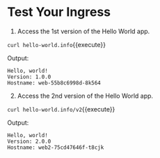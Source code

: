 # Test Your Ingress

1. Access the 1st version of the Hello World app.
  
  `curl hello-world.info`{{execute}}

  Output:
  ```
  Hello, world!
  Version: 1.0.0
  Hostname: web-55b8c6998d-8k564
  ```

2. Access the 2nd version of the Hello World app.

  `curl hello-world.info/v2`{{execute}}

  Output:
  ```
  Hello, world!
  Version: 2.0.0
  Hostname: web2-75cd47646f-t8cjk
  ```
